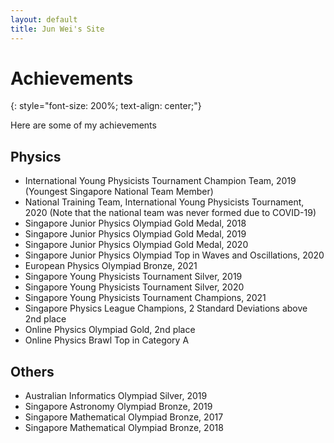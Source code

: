 ```yaml
---
layout: default
title: Jun Wei's Site
---
```


# Achievements
{: style="font-size: 200%; text-align: center;"}

Here are some of my achievements

## Physics

- International Young Physicists Tournament Champion Team, 2019 (Youngest Singapore National Team Member)
- National Training Team, International Young Physicists Tournament, 2020 
(Note that the national team was never formed due to COVID-19)
- Singapore Junior Physics Olympiad Gold Medal, 2018
- Singapore Junior Physics Olympiad Gold Medal, 2019
- Singapore Junior Physics Olympiad Gold Medal, 2020
- Singapore Junior Physics Olympiad Top in Waves and Oscillations, 2020
- European Physics Olympiad Bronze, 2021
- Singapore Young Physicists Tournament Silver, 2019
- Singapore Young Physicists Tournament Silver, 2020
- Singapore Young Physicists Tournament Champions, 2021
- Singapore Physics League Champions, 2 Standard Deviations above 2nd place
- Online Physics Olympiad Gold, 2nd place
- Online Physics Brawl Top in Category A


## Others

- Australian Informatics Olympiad Silver, 2019
- Singapore Astronomy Olympiad Bronze, 2019
- Singapore Mathematical Olympiad Bronze, 2017
- Singapore Mathematical Olympiad Bronze, 2018
